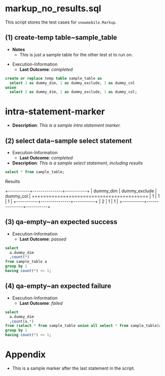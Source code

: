 
# markup_no_results.sql


This script stores the test cases for `snowmobile.Markup`.



## (1) create-temp table~sample_table


- **Notes**
	- This is just a sample table for the other test st to run on.
* Execution-Information
	* **Last Outcome**: _completed_

```sql
create or replace temp table sample_table as
  select 1 as dummy_dim, 1 as dummy_exclude, 1 as dummy_col
union
  select 2 as dummy_dim, 1 as dummy_exclude, 1 as dummy_col;
```



# intra-statement-marker
* **Description**: _This is a sample intra statement marker._



## (2) select data~sample select statement
* Execution-Information
	* **Last Outcome**: _completed_
* **Description**: _This is a sample select statement, including results_

```sql
select * from sample_table;
```

Results

+-----------+---------------+-----------+
| dummy_dim | dummy_exclude | dummy_col |
+===========+===============+===========+
|         1 |             1 |         1 |
+-----------+---------------+-----------+
|         2 |             1 |         1 |
+-----------+---------------+-----------+




## (3) qa-empty~an expected success
* Execution-Information
	* **Last Outcome**: _passed_

```sql
select
  a.dummy_dim
  ,count(*)
from sample_table a
group by 1
having count(*) <> 1;
```



## (4) qa-empty~an expected failure
* Execution-Information
	* **Last Outcome**: _failed_

```sql
select
  a.dummy_dim
  ,count(a.*)
from (select * from sample_table union all select * from sample_table)a
group by 1
having count(*) <> 1;
```



# Appendix


- This is a sample marker after the last statement in the script.
